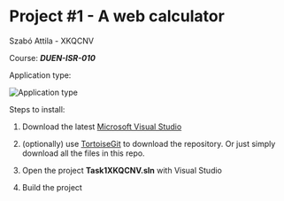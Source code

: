 # Project #1 - A web calculator
Szabó Attila - XKQCNV

Course: ***DUEN-ISR-010***

Application type:

![Application type](https://dl.dropboxusercontent.com/s/i2cmrf2ftrzin0d/devenv_xcjWH2Q8Fs.png)

Steps to install:
1. Download the latest [Microsoft Visual Studio](https://visualstudio.microsoft.com/)
2. (optionally) use [TortoiseGit](https://tortoisegit.org/) to download the repository.
Or just simply download all the files in this repo.
4. Open the project **Task1XKQCNV.sln** with Visual Studio

5. Build the project
